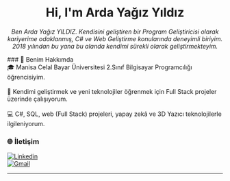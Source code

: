 <h1 align="center"> Hi, I'm Arda Yağız Yıldız </h1>
<p align="center">
<i>Ben Arda Yağız YILDIZ. Kendisini geliştiren bir Program Geliştiricisi olarak kariyerime odaklanmış, C# ve Web Geliştirme konularında deneyimli biriyim. 2018 yılından bu yana bu alanda kendimi sürekli olarak geliştirmekteyim.
</i>

  
</p>
### 💬 Benim Hakkımda 
<br>🎓 Manisa Celal Bayar Üniversitesi 2.Sınıf Bilgisayar Programcılığı öğrencisiyim.</br>  
<br>🚀 Kendimi geliştirmek ve yeni teknolojiler öğrenmek için Full Stack projeler üzerinde çalışıyorum.</br>
<br>💻 C#, SQL, web (Full Stack) projeleri, yapay zekâ ve 3D Yazıcı teknolojilerle ilgileniyorum.</br> 


### 🌐 İletişim  
[![Linkedin](https://img.shields.io/badge/LinkedIn-000?style=for-the-badge&logo=linkedin&logoColor=0E76A8)](https://tr.linkedin.com/in/arda-ya%C4%9F%C4%B1z-y%C4%B1ld%C4%B1z-65a12a250)  
[![Gmail](https://img.shields.io/badge/Gmail-000?style=for-the-badge&logo=gmail&logoColor=EA4335)](mailto:ardaayaagiz@gmail.com)

---

